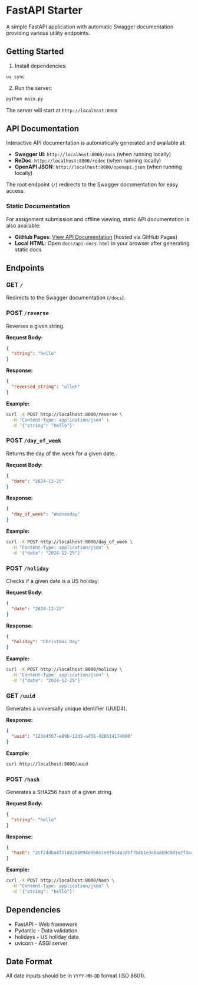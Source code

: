 # FastAPI Starter

A simple FastAPI application with automatic Swagger documentation providing various utility endpoints.

## Getting Started

1. Install dependencies:
```bash
uv sync
```

2. Run the server:
```bash
python main.py
```

The server will start at `http://localhost:8000`

## API Documentation

Interactive API documentation is automatically generated and available at:
- **Swagger UI**: `http://localhost:8000/docs` (when running locally)
- **ReDoc**: `http://localhost:8000/redoc` (when running locally)
- **OpenAPI JSON**: `http://localhost:8000/openapi.json` (when running locally)

The root endpoint (`/`) redirects to the Swagger documentation for easy access.

### Static Documentation

For assignment submission and offline viewing, static API documentation is also available:
- **GitHub Pages**: [View API Documentation](https://mkennedy85.github.io/FastAPI/api-docs) (hosted via GitHub Pages)
- **Local HTML**: Open `docs/api-docs.html` in your browser after generating static docs

## Endpoints

### GET `/`
Redirects to the Swagger documentation (`/docs`).

### POST `/reverse`
Reverses a given string.

**Request Body:**
```json
{
  "string": "hello"
}
```

**Response:**
```json
{
  "reversed_string": "olleh"
}
```

**Example:**
```bash
curl -X POST http://localhost:8000/reverse \
  -H "Content-Type: application/json" \
  -d '{"string": "hello"}'
```

### POST `/day_of_week`
Returns the day of the week for a given date.

**Request Body:**
```json
{
  "date": "2024-12-25"
}
```

**Response:**
```json
{
  "day_of_week": "Wednesday"
}
```

**Example:**
```bash
curl -X POST http://localhost:8000/day_of_week \
  -H "Content-Type: application/json" \
  -d '{"date": "2024-12-25"}'
```

### POST `/holiday`
Checks if a given date is a US holiday.

**Request Body:**
```json
{
  "date": "2024-12-25"
}
```

**Response:**
```json
{
  "holiday": "Christmas Day"
}
```

**Example:**
```bash
curl -X POST http://localhost:8000/holiday \
  -H "Content-Type: application/json" \
  -d '{"date": "2024-12-25"}'
```

### GET `/uuid`
Generates a universally unique identifier (UUID4).

**Response:**
```json
{
  "uuid": "123e4567-e89b-12d3-a456-426614174000"
}
```

**Example:**
```bash
curl http://localhost:8000/uuid
```

### POST `/hash`
Generates a SHA256 hash of a given string.

**Request Body:**
```json
{
  "string": "hello"
}
```

**Response:**
```json
{
  "hash": "2cf24dba4f21d4288094e9b8a1e8f8c4a3d5f7b4b1e3c6a8b9c0d1e2f3a4b5c6"
}
```

**Example:**
```bash
curl -X POST http://localhost:8000/hash \
  -H "Content-Type: application/json" \
  -d '{"string": "hello"}'
```

## Dependencies

- FastAPI - Web framework
- Pydantic - Data validation
- holidays - US holiday data
- uvicorn - ASGI server

## Date Format

All date inputs should be in `YYYY-MM-DD` format (ISO 8601).